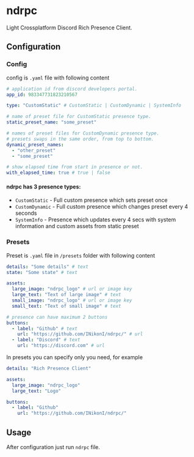 # ndrpc
Light Crossplatform Discord Rich Presence Client.

## Configuration

### Config
config is `.yaml` file with following content
```yaml
# application id from discord developers portal.
app_id: 983347731823210567

type: "CustomStatic" # CustomStatic | CustomDynamic | SystemInfo

# name of preset file for CustomStatic presence type.
static_preset_name: "some_preset"

# names of preset files for CustomDynamic presence type.
# presets swaps in the same order, from top to bottom.
dynamic_preset_names:
  - "other_preset"
  - "some_preset"

# show elapsed time from start in presence or not.
with_elapsed_time: true # true | false
```
#### ndrpc has 3 presence types:
- `CustomStatic` - Full custom presence which sets preset once 
- `CustomDynamic` - Full custom presence which changes preset every 4 seconds
- `SystemInfo` - Presence which updates every 4 secs with system information and custom assets from static preset 

### Presets
Preset is `.yaml` file in `/presets` folder with following content
```yaml
details: "Some details" # text
state: "Some state" # text

assets:
  large_image: "ndrpc_logo" # url or image key
  large_text: "Text of large image" # text
  small_image: "ndrpc_logo" # url or image key
  small_text: "Text of small image" # text

# presence can have maximum 2 buttons
buttons:
  - label: "Github" # text
    url: "https://github.com/INikonI/ndrpc/" # url
  - label: "Discord" # text
    url: "https://discord.com" # url
```
In presets you can specify only you need, for example
```yaml
details: "Rich Presence Client"

assets:
  large_image: "ndrpc_logo"
  large_text: "Logo"

buttons:
  - label: "Github"
    url: "https://github.com/INikonI/ndrpc/"
```

## Usage
After configuration just run `ndrpc` file.
